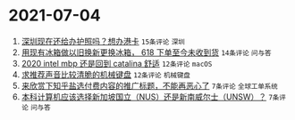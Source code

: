 # 2021-07-04

1. [深圳现在还给办护照吗？想办港卡](https://www.v2ex.com/t/787401) `15条评论` `深圳`
1. [用现有冰箱做以旧换新更换冰箱， 618 下单至今未收到货](https://www.v2ex.com/t/787399) `14条评论` `问与答`
1. [2020 intel mbp 还是回到 catalina 舒适](https://www.v2ex.com/t/787412) `12条评论` `macOS`
1. [求推荐声音比较清脆的机械键盘](https://www.v2ex.com/t/787400) `12条评论` `机械键盘`
1. [来欣赏下知乎盐选付费内容的推广标题，不能再恶心了](https://www.v2ex.com/t/787416) `7条评论` `全球工单系统`
1. [本科计算机应该选择新加坡国立（NUS）还是新南威尔士（UNSW）？](https://www.v2ex.com/t/787402) `7条评论` `问与答`
